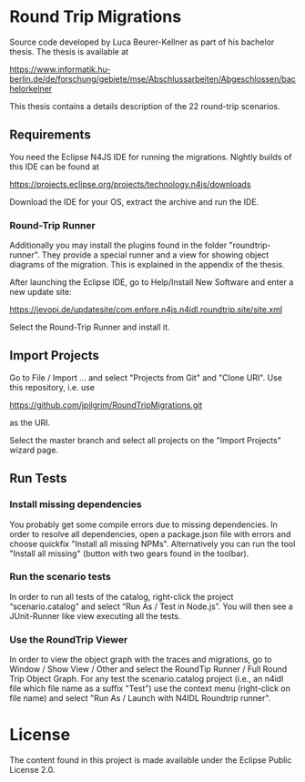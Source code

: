 # Round Trip Migrations

Source code developed by Luca Beurer-Kellner as part of his bachelor thesis.
The thesis is available at

https://www.informatik.hu-berlin.de/de/forschung/gebiete/mse/Abschlussarbeiten/Abgeschlossen/bachelorkelner

This thesis contains a details description of the 22 round-trip scenarios.

## Requirements

You need the Eclipse N4JS IDE for running the migrations. Nightly builds of this IDE can be found at 

https://projects.eclipse.org/projects/technology.n4js/downloads

Download the IDE for your OS, extract the archive and run the IDE.


### Round-Trip Runner

Additionally you may install the plugins found in the folder "roundtrip-runner". They provide a special runner and a view for showing object diagrams of the migration. This is explained in the appendix of the thesis.

After launching the Eclipse IDE, go to Help/Install New Software and enter a new update site:

https://jevopi.de/updatesite/com.enfore.n4js.n4idl.roundtrip.site/site.xml

Select the Round-Trip Runner and install it.

## Import Projects

Go to File / Import ... and select "Projects from Git" and "Clone URI".
Use this repository, i.e. use

https://github.com/jpilgrim/RoundTripMigrations.git

as the URI.

Select the master branch and select all projects on the "Import Projects" wizard page.



## Run Tests

### Install missing dependencies

You probably get some compile errors due to missing dependencies. 
In order to resolve all dependencies, open a package.json file with errors and choose quickfix "Install all missing NPMs". Alternatively you can run the tool "Install all missing" (button with two gears found in the toolbar).

### Run the scenario tests

In order to run all tests of the catalog, right-click the project “scenario.catalog” and select “Run As / Test in Node.js”. You will then see a JUnit-Runner like view executing all the tests.

### Use the RoundTrip Viewer

In order to view the object graph with the traces and migrations, go to Window / Show View / Other
and select the RoundTip Runner / Full Round Trip Object Graph.
For  any test the scenario.catalog project (i.e., an n4idl file which file name as a suffix "Test") use the context menu (right-click on file name) and select "Run As / Launch with N4IDL Roundtrip runner".

# License

The content found in this project is made available under the Eclipse Public License 2.0.
